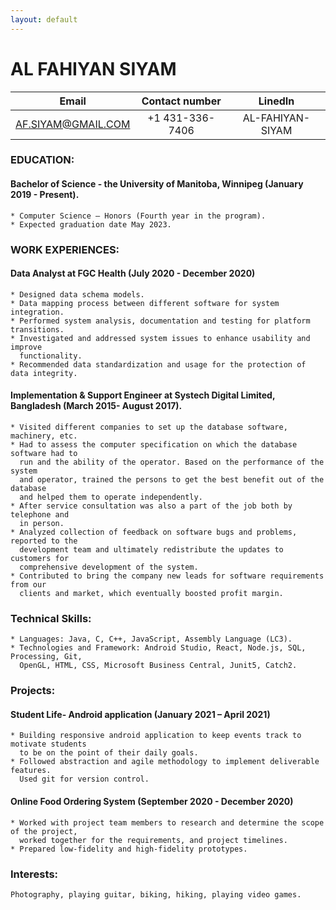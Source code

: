 ```yaml
---
layout: default
---
```


# AL FAHIYAN SIYAM
| Email        | Contact number | LinedIn     |
|   :----:     |    :----:   |      :----:  |
| AF.SIYAM@GMAIL.COM      | +1 431-336-7406       | AL-FAHIYAN-SIYAM   |


### **EDUCATION:**
#### **Bachelor of Science - the University of Manitoba, Winnipeg (January 2019 - Present).**
	* Computer Science – Honors (Fourth year in the program).
	* Expected graduation date May 2023.


### **WORK EXPERIENCES:** 
####	**Data Analyst at FGC Health (July 2020 - December 2020)**
	* Designed data schema models. 	
	* Data mapping process between different software for system integration.	
	* Performed system analysis, documentation and testing for platform transitions. 
	* Investigated and addressed system issues to enhance usability and improve 
	  functionality.
	* Recommended data standardization and usage for the protection of data integrity.

#### **Implementation & Support Engineer at Systech Digital Limited, Bangladesh (March 2015- August 2017).** 
	* Visited different companies to set up the database software, machinery, etc.
	* Had to assess the computer specification on which the database software had to 
	  run and the ability of the operator. Based on the performance of the system 
	  and operator, trained the persons to get the best benefit out of the database 
	  and helped them to operate independently.
	* After service consultation was also a part of the job both by telephone and 
	  in person.
	* Analyzed collection of feedback on software bugs and problems, reported to the 
	  development team and ultimately redistribute the updates to customers for 
	  comprehensive development of the system. 
	* Contributed to bring the company new leads for software requirements from our 
	  clients and market, which eventually boosted profit margin.

### **Technical Skills:**
	* Languages: Java, C, C++, JavaScript, Assembly Language (LC3).
	* Technologies and Framework: Android Studio, React, Node.js, SQL, Processing, Git, 
	  OpenGL, HTML, CSS, Microsoft Business Central, Junit5, Catch2.

### **Projects:**	
#### **Student Life- Android application (January 2021 – April 2021)**
	* Building responsive android application to keep events track to motivate students 
	  to be on the point of their daily goals.
	* Followed abstraction and agile methodology to implement deliverable features. 
	  Used git for version control. 

#### **Online Food Ordering System (September 2020 - December 2020)**
	* Worked with project team members to research and determine the scope of the project,
	  worked together for the requirements, and project timelines.
	* Prepared low-fidelity and high-fidelity prototypes. 

### **Interests:**	
	Photography, playing guitar, biking, hiking, playing video games.
